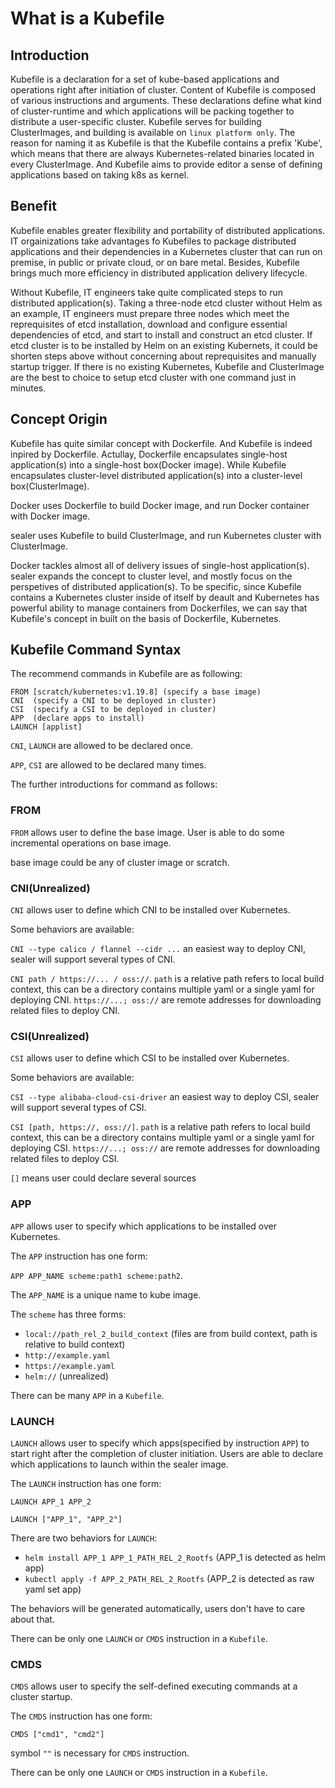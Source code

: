 # What is a Kubefile

## Introduction

Kubefile is a declaration for a set of kube-based applications and operations right after initiation of cluster.
Content of Kubefile is composed of various instructions and arguments. These declarations define what kind of
cluster-runtime and which applications will be packing together to distribute a user-specific cluster. Kubefile
serves for building ClusterImages, and building is available on `linux platform only`. The reason for naming it
as Kubefile is that the Kubefile contains a prefix 'Kube', which means that there are always Kubernetes-related
binaries located in every ClusterImage. And Kubefile aims to provide editor a sense of defining applications
based on taking k8s as kernel.

## Benefit

Kubefile enables greater flexibility and portability of distributed applications.
IT orgainizations take advantages fo Kubefiles to package distributed applications
and their dependencies in a Kubernetes cluster that can run on premise, in public
or private cloud, or on bare metal. Besides, Kubefile brings much more efficiency
in distributed application delivery lifecycle.

Without Kubefile, IT engineers take quite complicated steps to run distributed
application(s). Taking a three-node etcd cluster without Helm as an example, IT engineers must
prepare three nodes which meet the reprequisites of etcd installation, download
and configure essential dependencies of etcd, and start to install and construct
an etcd cluster. If etcd cluster is to be installed by Helm on an existing Kubernets,
it could be shorten steps above without concerning about reprequisites and manually
startup trigger. If there is no existing Kubernetes, Kubefile and ClusterImage are
the best to choice to setup etcd cluster with one command just in minutes.

## Concept Origin

Kubefile has quite similar concept with Dockerfile. And Kubefile is indeed inpired
by Dockerfile. Actullay, Dockerfile encapsulates single-host application(s) into a single-host
box(Docker image). While Kubefile encapsulates cluster-level distributed
application(s) into a cluster-level box(ClusterImage).

Docker uses Dockerfile to build Docker image, and run Docker container with Docker image.

sealer uses Kubefile to build ClusterImage, and run Kubernetes cluster with ClusterImage.

Docker tackles almost all of delivery issues of single-host application(s). sealer expands
the concept to cluster level, and mostly focus on the perspetives of distributed application(s).
To be specific, since Kubefile contains a Kubernetes cluster inside of itself by deault and
Kubernetes has powerful ability to manage containers from Dockerfiles, we can say that
Kubefile's concept in built on the basis of Dockerfile, Kubernetes.

## Kubefile Command Syntax

The recommend commands in Kubefile are as following:

```
FROM [scratch/kubernetes:v1.19.8] (specify a base image)
CNI  (specify a CNI to be deployed in cluster)
CSI  (specify a CSI to be deployed in cluster)
APP  (declare apps to install)
LAUNCH [applist]
```

`CNI`, `LAUNCH` are allowed to be declared once.

`APP`, `CSI` are allowed to be declared many times.

The further introductions for command as follows:

### FROM
`FROM` allows user to define the base image. User is able to do some incremental operations on
base image.

base image could be any of cluster image or scratch.

### CNI(Unrealized)

`CNI` allows user to define which CNI to be installed over Kubernetes.

Some behaviors are available:

`CNI --type calico / flannel --cidr ...` an easiest way to deploy CNI, sealer will support several types of CNI.

`CNI path / https://... / oss://`. `path` is a relative path refers to local build context, this can be a directory
contains multiple yaml or a single yaml for deploying CNI. `https://...; oss://` are remote addresses for downloading related files to deploy CNI.

### CSI(Unrealized)

`CSI` allows user to define which CSI to be installed over Kubernetes.

Some behaviors are available:

`CSI --type alibaba-cloud-csi-driver` an easiest way to deploy CSI, sealer will support several types of CSI.

`CSI [path, https://, oss://]`. `path` is a relative path refers to local build context, this can be a directory
contains multiple yaml or a single yaml for deploying CSI. `https://...; oss://` are remote addresses for downloading related files to deploy CSI.

`[]` means user could declare several sources

### APP

`APP` allows user to specify which applications to be installed over Kubernetes.

The `APP` instruction has one form:

`APP APP_NAME scheme:path1 scheme:path2`.

The `APP_NAME` is a unique name to kube image.

The `scheme` has three forms:

* `local://path_rel_2_build_context` (files are from build context, path is relative to build context)
* `http://example.yaml`
* `https://example.yaml`
* `helm://` (unrealized)

There can be many `APP` in a `Kubefile`.

### LAUNCH

`LAUNCH` allows user to specify which apps(specified by instruction `APP`) to start right after the completion of cluster initiation.
Users are able to declare which applications to launch within the sealer image.

The `LAUNCH` instruction has one form:

`LAUNCH APP_1 APP_2`

`LAUNCH ["APP_1", "APP_2"]`

There are two behaviors for `LAUNCH`:

* `helm install APP_1 APP_1_PATH_REL_2_Rootfs` (APP_1 is detected as helm app)
* `kubectl apply -f APP_2_PATH_REL_2_Rootfs` (APP_2 is detected as raw yaml set app)

The behaviors will be generated automatically, users don't have to care about that.

There can be only one `LAUNCH` or `CMDS` instruction in a `Kubefile`.

### CMDS

`CMDS` allows user to specify the self-defined executing commands at a cluster startup.

The `CMDS` instruction has one form:

`CMDS ["cmd1", "cmd2"]`

symbol `""` is necessary for `CMDS` instruction.

There can be only one `LAUNCH` or `CMDS` instruction in a `Kubefile`.
